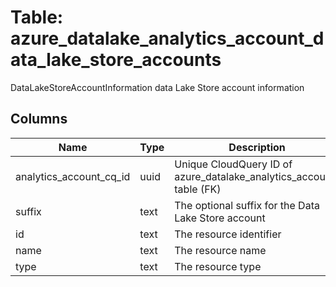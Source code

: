 
# Table: azure_datalake_analytics_account_data_lake_store_accounts
DataLakeStoreAccountInformation data Lake Store account information
## Columns
| Name        | Type           | Description  |
| ------------- | ------------- | -----  |
|analytics_account_cq_id|uuid|Unique CloudQuery ID of azure_datalake_analytics_accounts table (FK)|
|suffix|text|The optional suffix for the Data Lake Store account|
|id|text|The resource identifier|
|name|text|The resource name|
|type|text|The resource type|
